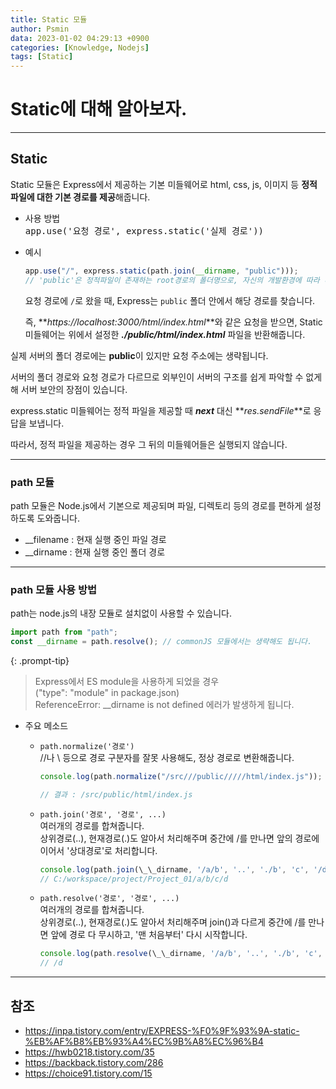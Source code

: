 ```yaml
---
title: Static 모듈
author: Psmin
data: 2023-01-02 04:29:13 +0900
categories: [Knowledge, Nodejs]
tags: [Static]
---
```


# Static에 대해 알아보자.

---

## Static

Static 모듈은 Express에서 제공하는 기본 미들웨어로 html, css, js, 이미지 등 **정적 파일에 대한 기본 경로를 제공**해줍니다.

- 사용 방법  
  <kbd>app.use('요청 경로', express.static('실제 경로'))</kbd>

- 예시

  ```js
  app.use("/", express.static(path.join(__dirname, "public")));
  // 'public'은 정적파일이 존재하는 root경로의 폴더명으로, 자신의 개발환경에 따라 다르게 설정할 수 있습니다.
  ```

  요청 경로에 `/`로 왔을 때, Express는 `public` 폴더 안에서 해당 경로를 찾습니다.

  즉, **_https://localhost:3000/html/index.html_**와 같은 요청을 받으면, Static 미들웨어는 위에서 설정한 **_./public/html/index.html_** 파일을 반환해줍니다.

실제 서버의 폴더 경로에는 **public**이 있지만 요청 주소에는 생략됩니다.

서버의 폴더 경로와 요청 경로가 다르므로 외부인이 서버의 구조를 쉽게 파악할 수 없게해 서버 보안의 장점이 있습니다.

express.static 미들웨어는 정적 파일을 제공할 때 **_next_** 대신 **_res.sendFile_**로 응답을 보냅니다.

따라서, 정적 파일을 제공하는 경우 그 뒤의 미들웨어들은 실행되지 않습니다.

---

### path 모듈

path 모듈은 Node.js에서 기본으로 제공되며 파일, 디렉토리 등의 경로를 편하게 설정하도록 도와줍니다.

- \_\_filename : 현재 실행 중인 파일 경로
- \_\_dirname : 현재 실행 중인 폴더 경로

---

### path 모듈 사용 방법

path는 node.js의 내장 모듈로 설치없이 사용할 수 있습니다.

```js
import path from "path";
const __dirname = path.resolve(); // commonJS 모듈에서는 생략해도 됩니다.
```

{: .prompt-tip}

> Express에서 ES module을 사용하게 되었을 경우  
> ("type": "module" in package.json)  
> ReferenceError: \_\_dirname is not defined 에러가 발생하게 됩니다.

- 주요 메소드

  - `path.normalize('경로')`  
    //나 \ 등으로 경로 구분자를 잘못 사용해도, 정상 경로로 변환해줍니다.

    ```js
    console.log(path.normalize("/src///public/////html/index.js"));

    // 결과 : /src/public/html/index.js
    ```

  - `path.join('경로', '경로', ...)`  
    여러개의 경로를 합쳐줍니다.  
    상위경로(..), 현재경로(.)도 알아서 처리해주며 중간에 /를 만나면 앞의 경로에 이어서 '상대경로'로 처리합니다.

    ```js
    console.log(path.join(\_\_dirname, '/a/b', '..', './b', 'c', '/d'));
    // C:/workspace/project/Project_01/a/b/c/d
    ```

  - `path.resolve('경로', '경로', ...)`  
    여러개의 경로를 합쳐줍니다.  
    상위경로(..), 현재경로(.)도 알아서 처리해주며 join()과 다르게 중간에 /를 만나면 앞에 경로 다 무시하고, '맨 처음부터' 다시 시작합니다.

    ```js
    console.log(path.resolve(\_\_dirname, '/a/b', '..', './b', 'c', '/d'));
    // /d
    ```

---

## 참조

- <https://inpa.tistory.com/entry/EXPRESS-%F0%9F%93%9A-static-%EB%AF%B8%EB%93%A4%EC%9B%A8%EC%96%B4>
- <https://hwb0218.tistory.com/35>
- <https://backback.tistory.com/286>
- <https://choice91.tistory.com/15>
